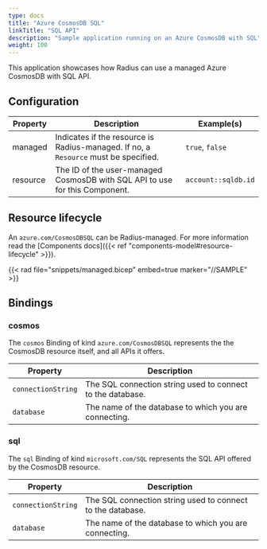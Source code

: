 ```yaml
---
type: docs
title: "Azure CosmosDB SQL"
linkTitle: "SQL API"
description: "Sample application running on an Azure CosmosDB with SQL"
weight: 100
---
```


This application showcases how Radius can use a managed Azure CosmosDB with SQL API.

## Configuration

| Property | Description | Example(s) |
|----------|-------------|---------|
| managed | Indicates if the resource is Radius-managed. If no, a `Resource` must be specified. | `true`, `false`
| resource | The ID of the user-managed CosmosDB with SQL API to use for this Component. | `account::sqldb.id`

## Resource lifecycle

An `azure.com/CosmosDBSQL` can be Radius-managed. For more information read the [Components docs]({{< ref "components-model#resource-lifecycle" >}}).

{{< rad file="snippets/managed.bicep" embed=true marker="//SAMPLE" >}}

## Bindings

### cosmos

The `cosmos` Binding of kind `azure.com/CosmosDBSQL` represents the the CosmosDB resource itself, and all APIs it offers.

| Property | Description |
|----------|-------------|
| `connectionString` | The SQL connection string used to connect to the database.
| `database` | The name of the database to which you are connecting.

### sql

The `sql` Binding of kind `microsoft.com/SQL` represents the SQL API offered by the CosmosDB resource.

| Property | Description |
|----------|-------------|
| `connectionString` | The SQL connection string used to connect to the database.
| `database` | The name of the database to which you are connecting.
